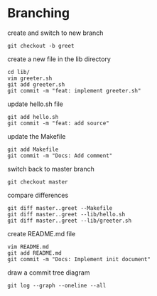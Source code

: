 # Branching

create and switch to new branch
```
git checkout -b greet
```
create a new file in the lib directory
``` 
cd lib/
vim greeter.sh
git add greeter.sh
git commit -m "feat: implement greeter.sh"
```

update hello.sh file
```
git add hello.sh
git commit -m "feat: add source"
```

update the Makefile
```
git add Makefile
git commit -m "Docs: Add comment"
```
switch back to master branch
```
git checkout master
```
compare differences
```
git diff master..greet --Makefile
git diff master..greet --lib/hello.sh
git diff master..greet --lib/greeter.sh
```
create README.md file
```
vim README.md 
git add README.md
git commit -m "Docs: Implement init document"
```

draw a commit tree diagram 
```
git log --graph --oneline --all
```

